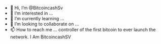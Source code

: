 - 👋 Hi, I’m @BitcoincashSv
- 👀 I’m interested in ...
- 🌱 I’m currently learning ...
- 💞️ I’m looking to collaborate on ...
- 📫 How to reach me ...
  controller of the first bitcoin to ever launch the network. I Am BitcoincashSV
<!---$ luanch 
BitcoincashSv/BitcoincashSv is a ✨ special ✨ repository because its `README.md` (this file) appears on your GitHub profile.
You can click the Preview link to take a look at your changes.
--->
